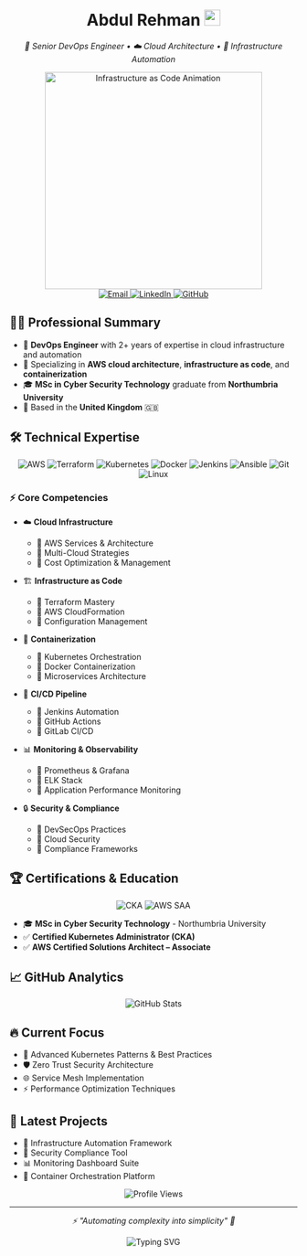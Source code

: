 <h1 align="center">
  Abdul Rehman
  <img src="https://media.giphy.com/media/hvRJCLFzcasrR4ia7z/giphy.gif" width="28"/>
</h1>

<p align="center">
  <em>🚀 Senior DevOps Engineer • ☁️ Cloud Architecture • 🔄 Infrastructure Automation</em>
</p>

<div align="center">
  <img src="https://media.giphy.com/media/xT9C25UNTwfZuk85WP/giphy.gif" width="380" alt="Infrastructure as Code Animation"/>
</div>

<div align="center">
  <a href="mailto:arehmanrar@gmail.com">
    <img src="https://img.shields.io/badge/Email-D14836?style=for-the-badge&logo=gmail&logoColor=white" alt="Email"/>
  </a>
  <a href="https://linkedin.com/in/abdulrehmanar1">
    <img src="https://img.shields.io/badge/LinkedIn-0077B5?style=for-the-badge&logo=linkedin&logoColor=white" alt="LinkedIn"/>
  </a>
  <a href="https://github.com/YourGitHubUsername">
    <img src="https://img.shields.io/badge/GitHub-100000?style=for-the-badge&logo=github&logoColor=white" alt="GitHub"/>
  </a>
</div>

## 👨‍💻 Professional Summary
- 🌟 **DevOps Engineer** with 2+ years of expertise in cloud infrastructure and automation
- 🎯 Specializing in **AWS cloud architecture**, **infrastructure as code**, and **containerization**
- 🎓 **MSc in Cyber Security Technology** graduate from **Northumbria University**
- 📍 Based in the **United Kingdom** 🇬🇧

## 🛠️ Technical Expertise

<p align="center">
  <img src="https://img.shields.io/badge/AWS-232F3E?style=for-the-badge&logo=amazonaws&logoColor=white" alt="AWS"/>
  <img src="https://img.shields.io/badge/Terraform-844FBA?style=for-the-badge&logo=terraform&logoColor=white" alt="Terraform"/>
  <img src="https://img.shields.io/badge/Kubernetes-326CE5?style=for-the-badge&logo=kubernetes&logoColor=white" alt="Kubernetes"/>
  <img src="https://img.shields.io/badge/Docker-2496ED?style=for-the-badge&logo=docker&logoColor=white" alt="Docker"/>
  <img src="https://img.shields.io/badge/Jenkins-D33833?style=for-the-badge&logo=jenkins&logoColor=white" alt="Jenkins"/>
  <img src="https://img.shields.io/badge/Ansible-EE0000?style=for-the-badge&logo=ansible&logoColor=white" alt="Ansible"/>
  <img src="https://img.shields.io/badge/Git-F05032?style=for-the-badge&logo=git&logoColor=white" alt="Git"/>
  <img src="https://img.shields.io/badge/Linux-FCC624?style=for-the-badge&logo=linux&logoColor=black" alt="Linux"/>
</p>

### ⚡ Core Competencies
- ☁️ **Cloud Infrastructure**
  - 🔹 AWS Services & Architecture
  - 🔹 Multi-Cloud Strategies
  - 🔹 Cost Optimization & Management
  
- 🏗️ **Infrastructure as Code**
  - 🔹 Terraform Mastery
  - 🔹 AWS CloudFormation
  - 🔹 Configuration Management

- 🐳 **Containerization**
  - 🔹 Kubernetes Orchestration
  - 🔹 Docker Containerization
  - 🔹 Microservices Architecture

- 🔄 **CI/CD Pipeline**
  - 🔹 Jenkins Automation
  - 🔹 GitHub Actions
  - 🔹 GitLab CI/CD

- 📊 **Monitoring & Observability**
  - 🔹 Prometheus & Grafana
  - 🔹 ELK Stack
  - 🔹 Application Performance Monitoring

- 🔒 **Security & Compliance**
  - 🔹 DevSecOps Practices
  - 🔹 Cloud Security
  - 🔹 Compliance Frameworks

## 🏆 Certifications & Education
<div align="center">
  <img src="https://img.shields.io/badge/CKA-326CE5?style=for-the-badge&logo=kubernetes&logoColor=white" alt="CKA"/>
  <img src="https://img.shields.io/badge/AWS_SAA-232F3E?style=for-the-badge&logo=amazonaws&logoColor=white" alt="AWS SAA"/>
</div>

- 🎓 **MSc in Cyber Security Technology** - Northumbria University
- ✅ **Certified Kubernetes Administrator (CKA)**
- ✅ **AWS Certified Solutions Architect – Associate**

## 📈 GitHub Analytics

<div align="center">
  <img src="https://github-readme-stats.vercel.app/api?username=YourGitHubUsername&show_icons=true&theme=tokyonight" alt="GitHub Stats"/>
</div>

## 🔥 Current Focus
- 🚀 Advanced Kubernetes Patterns & Best Practices
- 🛡️ Zero Trust Security Architecture
- 🌐 Service Mesh Implementation
- ⚡ Performance Optimization Techniques

## 🌱 Latest Projects
- 🔨 Infrastructure Automation Framework
- 🔐 Security Compliance Tool
- 📊 Monitoring Dashboard Suite
- 🚢 Container Orchestration Platform

<div align="center">
  <img src="https://komarev.com/ghpvc/?username=YourGitHubUsername&style=flat-square&color=blue" alt="Profile Views"/>
</div>

---
<p align="center">
  <em>⚡ "Automating complexity into simplicity" 🚀</em>
</p>

<p align="center">
  <img src="https://readme-typing-svg.herokuapp.com?font=Fira+Code&pause=1000&color=2196F3&center=true&width=435&lines=DevOps+Engineer;Cloud+Architect;Infrastructure+Specialist;Automation+Expert" alt="Typing SVG"/>
</p>
